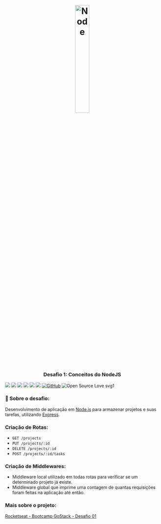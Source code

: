 <h1 align="center">
<img alt="Node" src="https://www.brandeps.com/logo-download/N/Node-JS-logo-vector-01.svg" width="30%" height="30%" />
</h1>

<h3 align="center">
  Desafio 1: Conceitos do NodeJS
</h3>

![](https://img.shields.io/github/package-json/v/IsaPhipho/Rocketseat-desafio01.svg?color=lightsalmon)
![](https://img.shields.io/github/last-commit/IsaPhipho/Rocketseat-desafio01.svg?color=salmon)
![](https://img.shields.io/github/languages/top/IsaPhipho/Rocketseat-desafio01.svg?color=darksalmon)
![](https://img.shields.io/github/languages/count/IsaPhipho/Rocketseat-desafio01.svg?color=coral)
![](https://img.shields.io/github/languages/code-size/IsaPhipho/Rocketseat-desafio01.svg?color=tomato)
![](https://img.shields.io/github/repo-size/IsaPhipho/Rocketseat-desafio01.svg?color=red)
[![GitHub](https://img.shields.io/github/license/mashape/apistatus.svg?color=lightgrey)](https://github.com/IsaPhipho/Rocketseat-desafio01/blob/master/LICENSE)
![Open Source Love svg1](https://badges.frapsoft.com/os/v1/open-source.svg?v=103)


### :rocket: Sobre o desafio:
Desenvolvimento de aplicação em [Node.js](https://nodejs.org/en/) para armazenar projetos e suas tarefas, utilizando [Express](https://expressjs.com/pt-br/).

### Criação de Rotas:

- `GET /projects`
- `PUT /projects/:id`
- `DELETE /projects/:id`
- `POST /projects/:id/tasks`

### Criação de Middlewares:

- Middleware local utilizado em todas rotas para verificar se um determinado projeto já existe.
- Middleware global que imprime uma contagem de quantas requisições foram feitas na aplicação até então.

### Mais sobre o projeto:
[Rocketseat - Bootcamp GoStack - Desafio 01](https://github.com/Rocketseat/bootcamp-gostack-desafio-01/blob/master/README.md#desafio-01-conceitos-do-nodejs)
